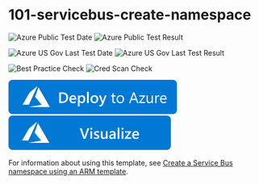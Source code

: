 # 101-servicebus-create-namespace

![Azure Public Test Date](https://azurequickstartsservice.blob.core.windows.net/badges/101-servicebus-create-namespace/PublicLastTestDate.svg)
![Azure Public Test Result](https://azurequickstartsservice.blob.core.windows.net/badges/101-servicebus-create-namespace/PublicDeployment.svg)

![Azure US Gov Last Test Date](https://azurequickstartsservice.blob.core.windows.net/badges/101-servicebus-create-namespace/FairfaxLastTestDate.svg)
![Azure US Gov Last Test Result](https://azurequickstartsservice.blob.core.windows.net/badges/101-servicebus-create-namespace/FairfaxDeployment.svg)

![Best Practice Check](https://azurequickstartsservice.blob.core.windows.net/badges/101-servicebus-create-namespace/BestPracticeResult.svg)
![Cred Scan Check](https://azurequickstartsservice.blob.core.windows.net/badges/101-servicebus-create-namespace/CredScanResult.svg)

[![Deploy To Azure](https://raw.githubusercontent.com/Azure/azure-quickstart-templates/master/1-CONTRIBUTION-GUIDE/images/deploytoazure.svg?sanitize=true)]("https://portal.azure.com/#create/Microsoft.Template/uri/https%3A%2F%2Fraw.githubusercontent.com%2FAzure%2Fazure-quickstart-templates%2Fmaster%2F101-servicebus-create-namespace%2Fazuredeploy.json")
[![Visualize](https://raw.githubusercontent.com/Azure/azure-quickstart-templates/master/1-CONTRIBUTION-GUIDE/images/visualizebutton.svg?sanitize=true)]("http://armviz.io/#/?load=https%3A%2F%2Fraw.githubusercontent.com%2FAzure%2Fazure-quickstart-templates%2Fmaster%2F101-servicebus-create-namespace%2Fazuredeploy.json")

For information about using this template, see
[Create a Service Bus namespace using an ARM template](http://azure.microsoft.com/documentation/articles/service-bus-resource-manager-namespace/).
